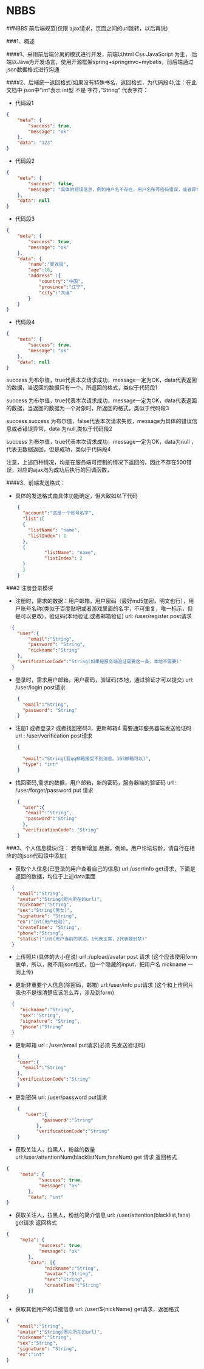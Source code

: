 # NBBS
##NBBS 前后端规范(仅限 ajax请求，页面之间的url跳转，以后再说)

###1、概述

####1、采用前后端分离的模式进行开发，前端以html Css JavaScript 为主， 后端以Java为开发语言，使用开源框架spring+springmvc+mybatis，前后端通过json数据格式进行沟通

####2、后端统一返回格式(如果没有特殊书名，返回格式，为代码段4),注：在此文档中 json中”int“表示 int型 不是 字符，”String“ 代表字符：

* 代码段1 
```json
{
    "meta": {
        "success": true,
        "message": "ok"
    },
    "data": "123"
}
```
* 代码段2
```json
{
    "meta": {
        "success": false,
        "message": "具体的错误信息，例如用户名不存在，用户名账号密码错误，或者异常名字"
    },
    "data": null
}
```
* 代码段3
```json
{
    "meta": {
        "success": true,
        "message": "ok"
    },
    "data": {
        "name":"夏效雷",
        "age":18,
        "address" :{
            "country":"中国",
            "province":"辽宁",
            "city":"大连"
        }
    }
}
```
* 代码段4
```json
{
    "meta": {
        "success": true,
        "message": "ok"
    },
    "data": null
}
```

success 为布尔值，true代表本次请求成功，message一定为OK，data代表返回的数据，当返回的数据只有一个，所返回的格式，类似于代码段1

success 为布尔值，true代表本次请求成功，message一定为OK，data代表返回的数据，当返回的数据为一个对象时，所返回的格式，类似于代码段3

success success 为布尔值，false代表本次请求失败，message为具体的错误信息或者错误异常，data 为null,类似于代码段2

success 为布尔值，true代表本次请求成功，message一定为OK，data为null ，代表无数据返回，但是成功，类似于代码段4

注意，上述四种情况，均是在服务端可控制的情况下返回的，因此不存在500错误，对应的ajax均为成功后执行的回调函数，

####3、前端发送格式：
* 具体的发送格式由具体功能确定，但大致如以下代码
```json
    {
      "account":"这是一个账号名字",
      "list":[
      {
        "listName": "name",
        "listIndex": 1
      },
      {
              "listName": "name",
              "listIndex": 2
      }
      ]
    }
```
###2 注册登录模块
* 注册时，需求的数据：用户邮箱，用户密码（最好md5加密，明文也行），用户账号名称(类似于百度贴吧或者游戏里面的名字，不可重复，唯一标示，但是可以更改)，验证码(本地验证,或者邮箱验证)
url: /user/register post请求
```json
  {
    "user":{
        "email":"String",
        "password": "String",
        "nickname":"String"
    },
    "verificationCode":"String(如果是服务端验证需要这一条，本地不需要)"
  }
```
* 登录时，需求用户邮箱，用户密码，验证码(本地，通过验证才可以提交) url: /user/login post请求
```json
    {
      "email":"String",
      "password": "String"
    }
```
* 注册1 或者登录2 或者找回密码3，更新邮箱4 需要通知服务器端发送验证码 url : /user/verification post请求
```json
    {
   
      "email":"String(我qq邮箱接受不到消息。163邮箱可以)",
      "type": "int"
    }
```
* 找回密码,需求的数据，用户邮箱，新的密码，服务器端的验证码 url : /user/forget/password put 请求
```json
    {
      "user":{
       "email":"String",
       "password":"String"
      },
      "verificationCode": "String"
    }
```  
###3、个人信息模块(注： 若有新增加 数据，例如，用户论坛坛龄，请自行在相应的的json代码段中添加)
* 获取个人信息(已登录的用户查看自己的信息) url:/user/info get请求，下面是返回的数据，均位于上述data里面
```json
  {
    "email":"String",
    "avatar":"String(照片所在的url)",
    "nickname":"String",
    "sex":"String(男女)",
    "signature": "String",
    "ex":"int(用户经验)",
    "createTime": "String",
    "phone":"String",
    "status":"int(用户当前的状态，1代表正常，2代表被封禁)"
  }
```
* 上传照片(具体的大小在说) url :/upload/avatar post 请求 (这个应该使用form表单，所以，就不用json格式，加一个隐藏的input，把用户名 nickname 一同上传)

* 更新非重要个人信息(除密码，邮箱) url:/user/info put请求 (这个和上传照片我也不是很清楚应该怎么弄，涉及到form)
```json
  {
     "nickname":"String",
     "sex":"String",
     "signature": "String",
     "phone":"String"
  }
``` 
* 更新邮箱 url : /user/email put请求(必须 先发送验证码)
```json
    {
    "user":{
      "email":"String"
    },
    "verificationCode":"String"
    }
```
* 更新密码 url: /user/password put请求
```json
    {
       "user":{
             "password":"String"
           },
           "verificationCode":"String"
    }
```
* 获取关注人，拉黑人，粉丝的数量 url:/user/attentionNum(blacklistNum,fansNum) get 请求 返回格式
```json
{
     "meta": {
            "success": true,
            "message": "ok"
        },
        "data": "int"
}
```
* 获取关注人，拉黑人，粉丝的简介信息 url: /user/attention(blacklist,fans) get请求 返回格式
```json
{
     "meta": {
            "success": true,
            "message": "ok"
        },
        "data": [{
              "nickname":"String",
              "avatar":"String",
              "sex":"String",
              "createTime":"String"
        }]
}
```
* 获取其他用户的详细信息 url: /user/${nickName} get请求，返回格式
```json
{
    "email":"String",
    "avatar":"String(照片所在的url)",
    "nickname":"String",
    "sex":"String",
    "signature": "String",
    "ex":"int"
}
```



